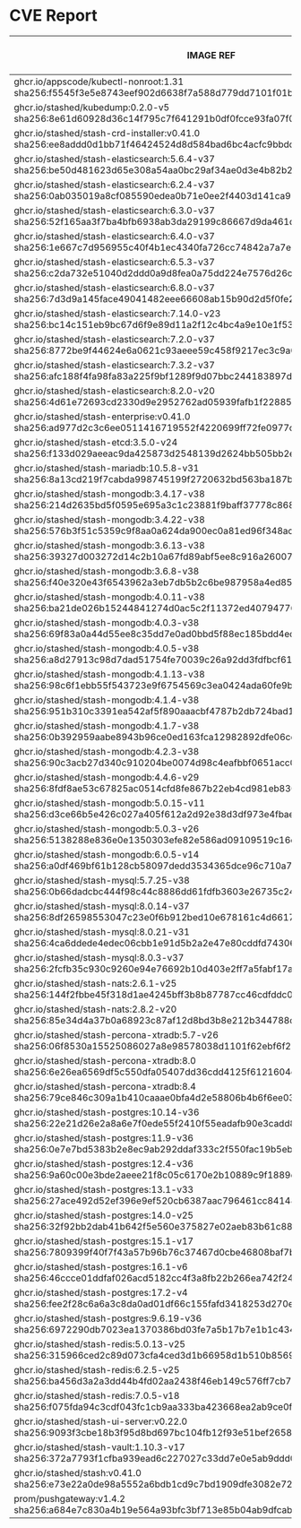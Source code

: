 # CVE Report
|                                                         IMAGE REF                                                         |      OS       | CRITICAL<BR>(OS, OTHER) | HIGH<BR>(OS, OTHER) | MEDIUM<BR>(OS, OTHER) | LOW<BR>(OS, OTHER) | UNKNOWN<BR>(OS, OTHER) |
|---------------------------------------------------------------------------------------------------------------------------|---------------|-------------------------|---------------------|-----------------------|--------------------|------------------------|
| ghcr.io/appscode/kubectl-nonroot:1.31<br>sha256:f5545f3e5e8743eef902d6638f7a588d779dd7101f01b701d82834b6d081e928          |               | 0, 0                    | 0, 1                | 0, 2                  | 0, 0               | 0, 0                   |
| ghcr.io/stashed/kubedump:0.2.0-v5<br>sha256:8e61d60928d36c14f795c7f641291b0df0fcce93fa07f0dab5d29091bd9e18d5              |               | 0, 1                    | 0, 5                | 0, 10                 | 0, 0               | 0, 0                   |
| ghcr.io/stashed/stash-crd-installer:v0.41.0<br>sha256:ee8addd0d1bb71f46424524d8d584bad6bc4acfc9bbdced62728af15a073fa45    | debian 12.11  | 0, 0                    | 0, 1                | 0, 1                  | 0, 0               | 0, 0                   |
| ghcr.io/stashed/stash-elasticsearch:5.6.4-v37<br>sha256:be50d481623d65e308a54aa0bc29af34ae0d3e4b82b21bd725b2c34d9babd3da  | alpine 3.17.3 | 0, 3                    | **4**, 11           | 36, 15                | 4, 2               | 2, 0                   |
| ghcr.io/stashed/stash-elasticsearch:6.2.4-v37<br>sha256:0ab035019a8cf085590edea0b71e0ee2f4403d141ca999b54b905d40d16360d4  | alpine 3.17.3 | 0, 3                    | **4**, 11           | 36, 15                | 4, 2               | 2, 0                   |
| ghcr.io/stashed/stash-elasticsearch:6.3.0-v37<br>sha256:52f165aa3f7ba4bfb6938ab3da29199c86667d9da461dae0d6178c744b303420  | alpine 3.17.3 | 0, 3                    | **4**, 11           | 36, 15                | 4, 2               | 2, 0                   |
| ghcr.io/stashed/stash-elasticsearch:6.4.0-v37<br>sha256:1e667c7d956955c40f4b1ec4340fa726cc74842a7a7eaf7cffc9263c9c72a36e  | alpine 3.17.3 | 0, 3                    | **4**, 11           | 36, 15                | 4, 2               | 2, 0                   |
| ghcr.io/stashed/stash-elasticsearch:6.5.3-v37<br>sha256:c2da732e51040d2ddd0a9d8fea0a75dd224e7576d26cb508d1b79590a1e0d96f  | alpine 3.17.3 | 0, 3                    | **4**, 11           | 36, 15                | 4, 2               | 2, 0                   |
| ghcr.io/stashed/stash-elasticsearch:6.8.0-v37<br>sha256:7d3d9a145face49041482eee66608ab15b90d2d5f0fe276607f36631b3997b61  | alpine 3.17.3 | 0, 3                    | **4**, 11           | 36, 15                | 4, 2               | 2, 0                   |
| ghcr.io/stashed/stash-elasticsearch:7.14.0-v23<br>sha256:bc14c151eb9bc67d6f9e89d11a2f12c4bc4a9e10e1f534d473112752648e35b7 | alpine 3.18.3 | 0, 2                    | **4**, 8            | 28, 13                | 4, 4               | 2, 0                   |
| ghcr.io/stashed/stash-elasticsearch:7.2.0-v37<br>sha256:8772be9f44624e6a0621c93aeee59c458f9217ec3c9a0f60a32ba98a78a3630c  | alpine 3.17.3 | 0, 3                    | **4**, 11           | 36, 15                | 4, 2               | 2, 0                   |
| ghcr.io/stashed/stash-elasticsearch:7.3.2-v37<br>sha256:afc188f4fa98fa83a225f9bf1289f9d07bbc244183897d32b27a3af70b3622d7  | alpine 3.17.3 | 0, 3                    | **4**, 11           | 36, 15                | 4, 2               | 2, 0                   |
| ghcr.io/stashed/stash-elasticsearch:8.2.0-v20<br>sha256:4d61e72693cd2330d9e2952762ad05939fafb1f2288547eda00aaf67cfc57bf2  | alpine 3.18.3 | 0, 2                    | **4**, 7            | 28, 13                | 4, 4               | 2, 0                   |
| ghcr.io/stashed/stash-enterprise:v0.41.0<br>sha256:ad977d2c3c6ee0511416719552f4220699ff72fe0977c7b6966bd89469b17ff4       |               | 0, 1                    | 0, 5                | 0, 11                 | 0, 1               | 0, 0                   |
| ghcr.io/stashed/stash-etcd:3.5.0-v24<br>sha256:f133d029aeeac9da425873d2548139d2624bb505bb2ec9c6d4c668a6b2fe4766           | debian 10.7   | **14**, 16              | **26**, 173         | 26, 139               | 5, 3               | 2, 0                   |
| ghcr.io/stashed/stash-mariadb:10.5.8-v31<br>sha256:8a13cd219f7cabda998745199f2720632bd563ba187b42353e5d39d4e71da7e6       | ubuntu 20.04  | 0, 5                    | **9**, 50           | 680, 47               | 100, 1             | 0, 0                   |
| ghcr.io/stashed/stash-mongodb:3.4.17-v38<br>sha256:214d2635bd5f0595e695a3c1c23881f9baff37778c8685a00f614423d1c354ab       | debian 8.11   | **4**, 1                | **35**, 5           | 32, 10                | 7, 0               | 13, 0                  |
| ghcr.io/stashed/stash-mongodb:3.4.22-v38<br>sha256:576b3f51c5359c9f8aa0a624da900ec0a81ed96f348acc3d8990cab251fefd5a       | ubuntu 16.04  | 0, 1                    | **2**, 5            | 34, 10                | 48, 0              | 0, 0                   |
| ghcr.io/stashed/stash-mongodb:3.6.13-v38<br>sha256:39327d003272d14c2b10a67fd89abf5ee8c916a260074f080a830d86936ff070       | ubuntu 16.04  | 0, 1                    | **2**, 5            | 34, 10                | 48, 0              | 0, 0                   |
| ghcr.io/stashed/stash-mongodb:3.6.8-v38<br>sha256:f40e320e43f6543962a3eb7db5b2c6be987958a4ed8579de582193a2502e108b        | debian 9.5    | **16**, 1               | **98**, 5           | 43, 10                | 25, 0              | 12, 0                  |
| ghcr.io/stashed/stash-mongodb:4.0.11-v38<br>sha256:ba21de026b15244841274d0ac5c2f11372ed407947760778e78fa982725971a4       | ubuntu 16.04  | 0, 1                    | **2**, 5            | 76, 10                | 54, 0              | 0, 0                   |
| ghcr.io/stashed/stash-mongodb:4.0.3-v38<br>sha256:69f83a0a44d55ee8c35dd7e0ad0bbd5f88ec185bdd4ec6a8342dcde1c8f5844c        | ubuntu 16.04  | 0, 1                    | **12**, 5           | 140, 10               | 89, 0              | 0, 0                   |
| ghcr.io/stashed/stash-mongodb:4.0.5-v38<br>sha256:a8d27913c98d7dad51754fe70039c26a92dd3fdfbcf617da8f37c6d08f1be9ff        | ubuntu 16.04  | 0, 1                    | **2**, 5            | 99, 10                | 65, 0              | 0, 0                   |
| ghcr.io/stashed/stash-mongodb:4.1.13-v38<br>sha256:98c6f1ebb55f543723e9f6754569c3ea0424ada60fe9be9ec363f55b99547a9e       | ubuntu 18.04  | 0, 1                    | **15**, 5           | 261, 10               | 163, 0             | 0, 0                   |
| ghcr.io/stashed/stash-mongodb:4.1.4-v38<br>sha256:951b310c3391ea542af5f890aaacbf4787b2db724bad166237f5d40f5465cb9e        | ubuntu 16.04  | 0, 1                    | **12**, 5           | 140, 10               | 89, 0              | 0, 0                   |
| ghcr.io/stashed/stash-mongodb:4.1.7-v38<br>sha256:0b392959aabe8943b96ce0ed163fca12982892dfe06cdcdef93d9c2c30ae157c        | ubuntu 16.04  | 0, 1                    | **2**, 5            | 99, 10                | 65, 0              | 0, 0                   |
| ghcr.io/stashed/stash-mongodb:4.2.3-v38<br>sha256:90c3acb27d340c910204be0074d98c4eafbbf0651acc01cdc5e0756c8f0dc880        | ubuntu 18.04  | 0, 1                    | **15**, 5           | 229, 10               | 149, 0             | 0, 0                   |
| ghcr.io/stashed/stash-mongodb:4.4.6-v29<br>sha256:8fdf8ae53c67825ac0514cfd8fe867b22eb4cd981eb830e1adaafb7539be5919        | ubuntu 18.04  | 0, 45                   | **11**, 442         | 163, 327              | 101, 9             | 0, 0                   |
| ghcr.io/stashed/stash-mongodb:5.0.15-v11<br>sha256:d3ce66b5e426c027a405f612a2d92e38d3df973e4fbaed800b16645114ef9100       | ubuntu 20.04  | 0, 45                   | **8**, 418          | 253, 295              | 112, 9             | 0, 0                   |
| ghcr.io/stashed/stash-mongodb:5.0.3-v26<br>sha256:5138288e836e0e1350303efe82e586ad09109519c16c3876140b0d1e2b27dc8e        | ubuntu 20.04  | 0, 45                   | **8**, 418          | 253, 295              | 112, 9             | 0, 0                   |
| ghcr.io/stashed/stash-mongodb:6.0.5-v14<br>sha256:a0df469bf61b128cb58097dedd3534365dce96c710a752a59d591f71b09eaed8        | ubuntu 22.04  | 0, 36                   | **4**, 191          | 123, 240              | 64, 2              | 0, 0                   |
| ghcr.io/stashed/stash-mysql:5.7.25-v38<br>sha256:0b66dadcbc444f98c44c8886dd61fdfb3603e26735c24a0be9f160798cfa9e46         | debian 10.13  | 0, 4                    | **2**, 37           | 6, 37                 | 0, 1               | 0, 0                   |
| ghcr.io/stashed/stash-mysql:8.0.14-v37<br>sha256:8df26598553047c23e0f6b912bed10e678161c4d6617bdf8eae7e6b8580c105f         | debian 9.6    | **10**, 1               | **93**, 5           | 32, 10                | 21, 0              | 8, 0                   |
| ghcr.io/stashed/stash-mysql:8.0.21-v31<br>sha256:4ca6ddede4edec06cbb1e91d5b2a2e47e80cddfd7430659ba3e50d94fef09e35         | debian 10.6   | **21**, 5               | **98**, 50          | 89, 47                | 5, 1               | 8, 0                   |
| ghcr.io/stashed/stash-mysql:8.0.3-v37<br>sha256:2fcfb35c930c9260e94e76692b10d403e2ff7a5fabf17a2fb9d6745a6176e433          | debian 8.10   | **12**, 1               | **58**, 5           | 37, 10                | 7, 0               | 16, 0                  |
| ghcr.io/stashed/stash-nats:2.6.1-v25<br>sha256:144f2fbbe45f318d1ae4245bff3b8b87787cc46cdfddc008c208405dbc818826           | debian 12.11  | 0, 6                    | **3**, 41           | 5, 41                 | 2, 1               | 0, 0                   |
| ghcr.io/stashed/stash-nats:2.8.2-v20<br>sha256:85e34d4a37b0a68923c87af12d8bd3b8e212b344788c308a2d0e59eac3531e11           | debian 12.11  | 0, 6                    | **3**, 41           | 5, 41                 | 2, 1               | 0, 0                   |
| ghcr.io/stashed/stash-percona-xtradb:5.7-v26<br>sha256:06f8530a15525086027a8e98578038d1101f62ebf6f211cd5a0cd4700cef0352   | debian 12.5   | **6**, 5                | **34**, 49          | 95, 50                | 14, 1              | 1, 0                   |
| ghcr.io/stashed/stash-percona-xtradb:8.0<br>sha256:6e26ea6569df5c550dfa05407dd36cdd4125f6121604e14efc20decd8dcb5e7e       | debian 12.9   | **1**, 1                | **13**, 6           | 53, 15                | 10, 0              | 0, 0                   |
| ghcr.io/stashed/stash-percona-xtradb:8.4<br>sha256:79ce846c309a1b410caaae0bfa4d2e58806b4b6f6ee03df50ba73253c8427306       | debian 12.9   | **1**, 1                | **13**, 7           | 53, 15                | 10, 0              | 0, 0                   |
| ghcr.io/stashed/stash-postgres:10.14-v36<br>sha256:22e21d26e2a8a6e7f0ede55f2410f55eadafb90e3cadd8ad84083e2b27166e1a       | alpine 3.12.1 | **4**, 1                | **40**, 5           | 17, 10                | 2, 0               | 0, 0                   |
| ghcr.io/stashed/stash-postgres:11.9-v36<br>sha256:0e7e7bd5383b2e8ec9ab292ddaf333c2f550fac19b5eb3b5d9af2c7199385f7a        | alpine 3.12.1 | **4**, 1                | **40**, 5           | 17, 10                | 2, 0               | 0, 0                   |
| ghcr.io/stashed/stash-postgres:12.4-v36<br>sha256:9a60c00e3bde2aeee21f8c05c6170e2b10889c9f1889d6a0020941d75d6f6d23        | alpine 3.12.1 | **4**, 1                | **40**, 5           | 17, 10                | 2, 0               | 0, 0                   |
| ghcr.io/stashed/stash-postgres:13.1-v33<br>sha256:27ace492d52ef396e9ef520cb6387aac796461cc84148827c8d8af6063c7d260        | alpine 3.13.1 | **4**, 1                | **45**, 5           | 17, 10                | 2, 0               | 0, 0                   |
| ghcr.io/stashed/stash-postgres:14.0-v25<br>sha256:32f92bb2dab41b642f5e560e375827e02aeb83b61c88c6190bf30ad0c1f5f7b0        | alpine 3.14.2 | **2**, 1                | **40**, 5           | 15, 10                | 0, 0               | 0, 0                   |
| ghcr.io/stashed/stash-postgres:15.1-v17<br>sha256:7809399f40f7f43a57b96b76c37467d0cbe46808baf7b33d0baca0d07b7ee6ee        | alpine 3.17.1 | **1**, 1                | **22**, 5           | 47, 10                | 4, 0               | 2, 0                   |
| ghcr.io/stashed/stash-postgres:16.1-v6<br>sha256:46ccce01ddfaf026acd5182cc4f3a8fb22b266ea742f248c0f692982e50e6c26         | alpine 3.19.1 | **1**, 1                | **12**, 5           | 23, 10                | 6, 0               | 2, 0                   |
| ghcr.io/stashed/stash-postgres:17.2-v4<br>sha256:fee2f28c6a6a3c8da0ad01df66c155fafd3418253d270eeb767636c13f3116ad         | alpine 3.21.2 | **3**, 4                | **13**, 37          | 6, 37                 | 3, 1               | 2, 0                   |
| ghcr.io/stashed/stash-postgres:9.6.19-v36<br>sha256:6972290db7023ea1370386bd03fe7a5b17b7e1b1c43449340427cac64fb75e1b      | alpine 3.12.1 | **4**, 1                | **40**, 5           | 17, 10                | 2, 0               | 0, 0                   |
| ghcr.io/stashed/stash-redis:5.0.13-v25<br>sha256:315966ced2c89d073cfa4ced3d1b66958d1b510b856963f2ada630718cb3ded4         | debian 11.5   | **5**, 8                | **43**, 79          | 61, 72                | 10, 3              | 3, 0                   |
| ghcr.io/stashed/stash-redis:6.2.5-v25<br>sha256:ba456d3a2a3dd44b4fd02aa2438f46eb149c576ff7cb7c1e30a93a28269d8001          | debian 11.5   | **5**, 8                | **43**, 79          | 61, 72                | 10, 3              | 3, 0                   |
| ghcr.io/stashed/stash-redis:7.0.5-v18<br>sha256:f075fda94c3cdf043fc1cb9aa333ba423668ea2ab9ce0ff692803f0ce66c5f32          | debian 11.5   | **5**, 8                | **43**, 79          | 61, 72                | 10, 3              | 3, 0                   |
| ghcr.io/stashed/stash-ui-server:v0.22.0<br>sha256:9093f3cbe18b3f95d8bd697bc104fb12f93e51bef2658db5e4e11fff0f0b2bba        | debian 12.11  | 0, 0                    | 0, 1                | 0, 1                  | 0, 0               | 0, 0                   |
| ghcr.io/stashed/stash-vault:1.10.3-v17<br>sha256:372a7793f1cfba939ead6c227027c33dd7e0e5ab9ddd0f38cf931c3546abfa6e         | alpine 3.14.8 | 0, 7                    | **8**, 55           | 4, 63                 | 0, 6               | 0, 0                   |
| ghcr.io/stashed/stash:v0.41.0<br>sha256:e73e22a0de98a5552a6bdb1cd9c7bd1909dfe3082e72bd873caceae2020fbc1f                  |               | 0, 1                    | 0, 5                | 0, 10                 | 0, 1               | 0, 0                   |
| prom/pushgateway:v1.4.2<br>sha256:a684e7c830a4b19e564a93bfc3bf713e85b04ab9dfcab5633c14cbba241f9231                        |               | 0, 5                    | 0, 49               | 0, 39                 | 0, 1               | 0, 0                   |

